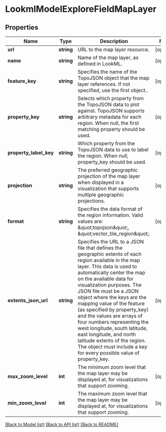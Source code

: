 # LookmlModelExploreFieldMapLayer

## Properties
Name | Type | Description | Notes
------------ | ------------- | ------------- | -------------
**url** | **string** | URL to the map layer resource. | [optional] 
**name** | **string** | Name of the map layer, as defined in LookML. | [optional] 
**feature_key** | **string** | Specifies the name of the TopoJSON object that the map layer references. If not specified, use the first object.. | [optional] 
**property_key** | **string** | Selects which property from the TopoJSON data to plot against. TopoJSON supports arbitrary metadata for each region. When null, the first matching property should be used. | [optional] 
**property_label_key** | **string** | Which property from the TopoJSON data to use to label the region. When null, property_key should be used. | [optional] 
**projection** | **string** | The preferred geographic projection of the map layer when displayed in a visualization that supports multiple geographic projections. | [optional] 
**format** | **string** | Specifies the data format of the region information. Valid values are: \&quot;topojson\&quot;, \&quot;vector_tile_region\&quot;. | [optional] 
**extents_json_url** | **string** | Specifies the URL to a JSON file that defines the geographic extents of each region available in the map layer. This data is used to automatically center the map on the available data for visualization purposes. The JSON file must be a JSON object where the keys are the mapping value of the feature (as specified by property_key) and the values are arrays of four numbers representing the west longitude, south latitude, east longitude, and north latitude extents of the region. The object must include a key for every possible value of property_key. | [optional] 
**max_zoom_level** | **int** | The minimum zoom level that the map layer may be displayed at, for visualizations that support zooming. | [optional] 
**min_zoom_level** | **int** | The maximum zoom level that the map layer may be displayed at, for visualizations that support zooming. | [optional] 

[[Back to Model list]](../README.md#documentation-for-models) [[Back to API list]](../README.md#documentation-for-api-endpoints) [[Back to README]](../README.md)


